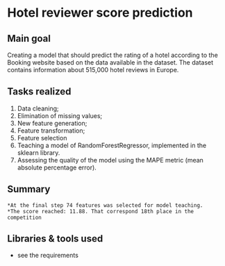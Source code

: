 # Hotel reviewer score prediction

## Main goal
Creating a model that should predict the rating of a hotel according to the Booking website based on the data available in the dataset. The dataset contains information about 515,000 hotel reviews in Europe. 

## Tasks realized 

1) Data cleaning;
2) Elimination of missing values;
3) New feature generation;
4) Feature transformation;
5) Feature selection
6) Teaching a model of RandomForestRegressor, implemented in the sklearn library.
7) Assessing the quality of the model using the MAPE metric (mean absolute percentage error).
## Summary

    *At the final step 74 features was selected for model teaching.
    *The score reached: 11.88. That correspond 18th place in the competition 
    

## Libraries & tools used
* see the requirements
